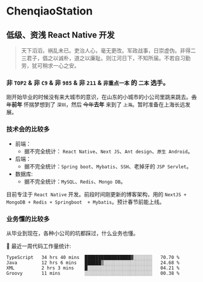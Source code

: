# ChenqiaoStation

## 低级、资浅 React Native 开发
> 天下滔滔，祸乱未已。吏治人心，毫无更改。军政战事，日崇虚伪。非得二三君子，倡之以诚朴，道之以廉耻。则江河日下，不知所届。不若自习勤劳，犹可稍求一心之安。

### 非 `TOP2` & 非 `C9`  & 非 `985` & 非 `211` & `非重点一本` 的 `二本` 选手。

刚开始毕业的时候没有来大城市的意识，在山东的小城市的小公司里跳来跳去。~~去年~~**前年** 怀揣梦想到了 `深圳`，然后 ~~今年~~**去年** 来到了 `上海`。暂时准备在上海长远发展。
### 技术会的比较多

- 前端：
    - 据不完全统计： `React Native`、`Next JS`、`Ant design`、`原生 Android`。
- 后端：
    - 据不完全统计：`Spring boot`、`Mybatis`、`SSH`、老掉牙的 `JSP Servlet`。
- 数据库:
    - 据不完全统计：`MySQL`、`Redis`、`Mongo DB`。

目前专注于 `React Native` 开发。前段时间刚更新的博客架构，用的 `NextJS + MongoDB + Redis + Springboot  + Mybatis`。预计春节前能上线。
### 业务懂的比较多
从毕业到现在，各种小公司的坑都踩过，什么业务也懂。

🐞 最近一周代码工作量统计:
<!--START_SECTION:waka-->
```text
TypeScript   34 hrs 40 mins  █████████████████▓░░░░░░░   70.70 % 
Java         12 hrs 6 mins   ██████▒░░░░░░░░░░░░░░░░░░   24.68 % 
XML          2 hrs 3 mins    █░░░░░░░░░░░░░░░░░░░░░░░░   04.21 % 
Groovy       11 mins         ░░░░░░░░░░░░░░░░░░░░░░░░░   00.38 % 
```
<!--END_SECTION:waka-->

<!---
ChenqiaoStation/ChenqiaoStation is a ✨ special ✨ repository because its `README.md` (this file) appears on your GitHub profile.
You can click the Preview link to take a look at your changes.
--->

